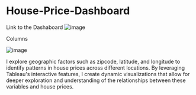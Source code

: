 # House-Price-Dashboard
Link to the Dashaboard
![image](https://public.tableau.com/app/profile/bonsoul.arani/viz/HousePriceDashboard_17110520585220/Dashboard1?publish=yes)

Columns

![image](https://github.com/bonsoul/House-Price-Dashboard/assets/83598526/131bba61-90f1-41e8-a421-02038630b3f3)

I explore geographic factors such as zipcode, latitude, and longitude to identify patterns in house prices across different locations. By leveraging Tableau's interactive features, I create dynamic visualizations that allow for deeper exploration and understanding of the relationships between these variables and house prices.
